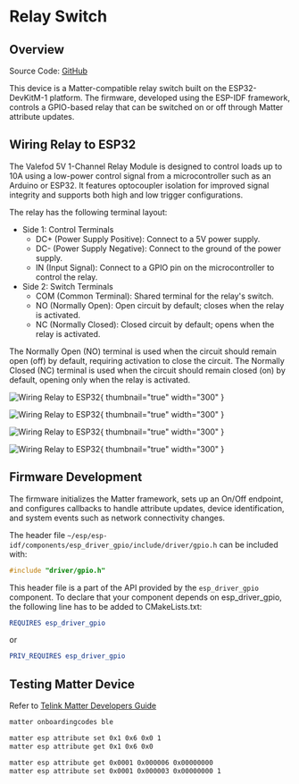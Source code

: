 # Relay Switch

## Overview

Source Code: [GitHub](https://github.com/albert-gee/matter_relay)

This device is a Matter-compatible relay switch built on the ESP32-DevKitM-1 platform. The firmware, developed using the
ESP-IDF framework, controls a GPIO-based relay that can be switched on or off through Matter attribute updates.

## Wiring Relay to ESP32

The Valefod 5V 1-Channel Relay Module is designed to control loads up to 10A using a low-power control signal from a
microcontroller such as an Arduino or ESP32. It features optocoupler isolation for improved signal integrity and
supports both high and low trigger configurations.

The relay has the following terminal layout:

- Side 1: Control Terminals
    - DC+ (Power Supply Positive): Connect to a 5V power supply.
    - DC- (Power Supply Negative): Connect to the ground of the power supply.
    - IN (Input Signal): Connect to a GPIO pin on the microcontroller to control the relay.
- Side 2: Switch Terminals
    - COM (Common Terminal): Shared terminal for the relay's switch.
    - NO (Normally Open): Open circuit by default; closes when the relay is activated.
    - NC (Normally Closed): Closed circuit by default; opens when the relay is activated.

The Normally Open (NO) terminal is used when the circuit should remain open (off) by default, requiring activation to
close the circuit. The Normally Closed (NC) terminal is used when the circuit should remain closed (on) by default,
opening only when the relay is activated.

![Wiring Relay to ESP32](image39.jpg){ thumbnail="true" width="300" }

![Wiring Relay to ESP32](image40.jpg){ thumbnail="true" width="300" }

![Wiring Relay to ESP32](image13.jpg){ thumbnail="true" width="300" }

![Wiring Relay to ESP32](image24.jpg){ thumbnail="true" width="300" }

## Firmware Development

The firmware initializes the Matter framework, sets up an On/Off endpoint, and configures callbacks to handle attribute updates, device identification, and system events such as network connectivity changes.

The header file `~/esp/esp-idf/components/esp_driver_gpio/include/driver/gpio.h` can be included with:

```c
#include "driver/gpio.h"
```

This header file is a part of the API provided by the `esp_driver_gpio` component. To declare that your component depends on esp_driver_gpio, the following line has to be added to CMakeLists.txt:

```CMake
REQUIRES esp_driver_gpio
```

or

```CMake
PRIV_REQUIRES esp_driver_gpio
```

## Testing Matter Device

Refer to [Telink Matter Developers Guide](https://wiki.telink-semi.cn/doc/an/TelinkMatterDevelopersGuide_en.pdf)

```Bash
matter onboardingcodes ble

matter esp attribute set 0x1 0x6 0x0 1
matter esp attribute get 0x1 0x6 0x0

matter esp attribute get 0x0001 0x000006 0x00000000
matter esp attribute set 0x0001 0x000003 0x00000000 1
```


